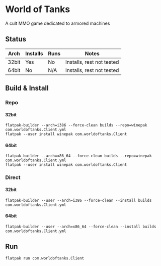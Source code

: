 # World of Tanks
A cult MMO game dedicated to armored machines

## Status

| Arch  | Installs | Runs | Notes |
| ----- | -------- | ---- | ----- |
| 32bit | Yes      | No   | Installs, rest not tested |
| 64bit | No       | N/A  | Installs, rest not tested |

## Build & Install
### Repo
#### 32bit

    flatpak-builder --arch=i386 --force-clean builds --repo=winepak com.worldoftanks.Client.yml
    flatpak --user install winepak com.worldoftanks.Client

#### 64bit

    flatpak-builder --arch=x86_64 --force-clean builds --repo=winepak com.worldoftanks.Client.yml
    flatpak --user install winepak com.worldoftanks.Client

### Direct
#### 32bit

    flatpak-builder --user --arch=i386 --force-clean --install builds com.worldoftanks.Client.yml

#### 64bit

    flatpak-builder --user --arch=x86_64 --force-clean --install builds com.worldoftanks.Client.yml

## Run

    flatpak run com.worldoftanks.Client


